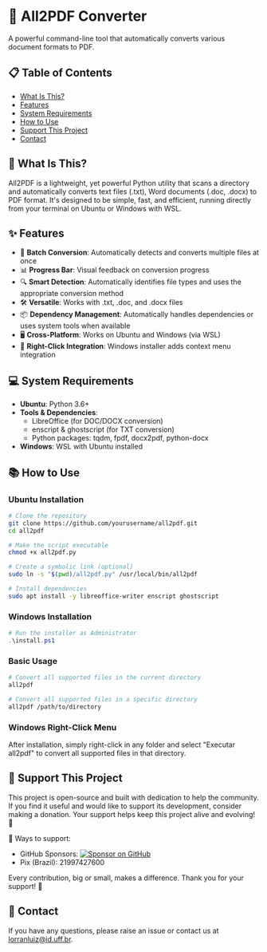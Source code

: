 # 📄 All2PDF Converter

A powerful command-line tool that automatically converts various document formats to PDF.

## 📋 Table of Contents
- [What Is This?](#-what-is-this)
- [Features](#-features)
- [System Requirements](#-system-requirements)
- [How to Use](#-how-to-use)
- [Support This Project](#-support-this-project)
- [Contact](#-contact)

## 🤔 What Is This?
All2PDF is a lightweight, yet powerful Python utility that scans a directory and automatically converts text files (.txt), Word documents (.doc, .docx) to PDF format. It's designed to be simple, fast, and efficient, running directly from your terminal on Ubuntu or Windows with WSL.

## ✨ Features
- 🔄 **Batch Conversion**: Automatically detects and converts multiple files at once
- 📊 **Progress Bar**: Visual feedback on conversion progress
- 🔍 **Smart Detection**: Automatically identifies file types and uses the appropriate conversion method
- 🛠️ **Versatile**: Works with .txt, .doc, and .docx files
- 📦 **Dependency Management**: Automatically handles dependencies or uses system tools when available
- 🖥️ **Cross-Platform**: Works on Ubuntu and Windows (via WSL)
- 🧩 **Right-Click Integration**: Windows installer adds context menu integration

## 💻 System Requirements
- **Ubuntu**: Python 3.6+
- **Tools & Dependencies**:
  - LibreOffice (for DOC/DOCX conversion)
  - enscript & ghostscript (for TXT conversion)
  - Python packages: tqdm, fpdf, docx2pdf, python-docx
- **Windows**: WSL with Ubuntu installed

## 📚 How to Use

### Ubuntu Installation
```bash
# Clone the repository
git clone https://github.com/yourusername/all2pdf.git
cd all2pdf

# Make the script executable
chmod +x all2pdf.py

# Create a symbolic link (optional)
sudo ln -s "$(pwd)/all2pdf.py" /usr/local/bin/all2pdf

# Install dependencies
sudo apt install -y libreoffice-writer enscript ghostscript
```

### Windows Installation
```powershell
# Run the installer as Administrator
.\install.ps1
```

### Basic Usage
```bash
# Convert all supported files in the current directory
all2pdf

# Convert all supported files in a specific directory
all2pdf /path/to/directory
```

### Windows Right-Click Menu
After installation, simply right-click in any folder and select "Executar all2pdf" to convert all supported files in that directory.

## 💖 Support This Project
This project is open-source and built with dedication to help the community. If you find it useful and would like to support its development, consider making a donation. Your support helps keep this project alive and evolving! 🚀

🔹 Ways to support:
- GitHub Sponsors: [![Sponsor on GitHub](https://img.shields.io/badge/Sponsor-30363D?style=for-the-badge&logo=GitHub-Sponsors&logoColor=#EA4AAA)](https://github.com/sponsors/lorranluiz)
- Pix (Brazil): 21997427600

Every contribution, big or small, makes a difference. Thank you for your support! 💙

## 📧 Contact
If you have any questions, please raise an issue or contact us at lorranluiz@id.uff.br.
